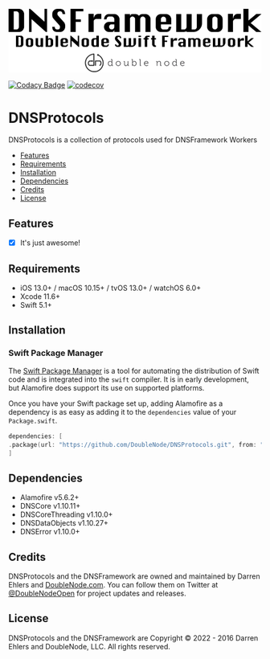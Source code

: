 ![DoubleNode Swift Framework](https://github.com/DoubleNode/DNSProtocols/raw/master/DNSFrameworkLogo.png)

[![Codacy Badge](https://api.codacy.com/project/badge/Grade/66155d65c6ae4425adcc377c40df58f9)](https://www.codacy.com?utm_source=github.com&amp;utm_medium=referral&amp;utm_content=DoubleNode/DNSProtocols&amp;utm_campaign=Badge_Grade)
[![codecov](https://codecov.io/gh/DoubleNode/DNSProtocols/branch/master/graph/badge.svg?token=lxmEQWUevx)](https://codecov.io/gh/DoubleNode/DNSProtocols)

# DNSProtocols

DNSProtocols is a collection of protocols used for DNSFramework Workers

-   [Features](#features)
-   [Requirements](#requirements)
-   [Installation](#installation)
-   [Dependencies](#dependencies)
-   [Credits](#credits)
-   [License](#license)

## Features

-   [x] It's just awesome!

## Requirements

-   iOS 13.0+ / macOS 10.15+ / tvOS 13.0+ / watchOS 6.0+
-   Xcode 11.6+
-   Swift 5.1+

## Installation

### Swift Package Manager

The [Swift Package Manager](https://swift.org/package-manager/) is a tool for automating the distribution of Swift code and is integrated into the `swift` compiler. It is in early development, but Alamofire does support its use on supported platforms.

Once you have your Swift package set up, adding Alamofire as a dependency is as easy as adding it to the `dependencies` value of your `Package.swift`.

```swift
dependencies: [
.package(url: "https://github.com/DoubleNode/DNSProtocols.git", from: "1.10.29")
]
```

## Dependencies

-   Alamofire v5.6.2+
-   DNSCore v1.10.11+
-   DNSCoreThreading v1.10.0+
-   DNSDataObjects v1.10.27+
-   DNSError v1.10.0+

## Credits

DNSProtocols and the DNSFramework are owned and maintained by Darren Ehlers and [DoubleNode.com](http://doublenode.com). You can follow them on Twitter at [@DoubleNodeOpen](https://twitter.com/DoubleNodeOpen) for project updates and releases.

## License

DNSProtocols and the DNSFramework are Copyright © 2022 - 2016 Darren Ehlers and DoubleNode, LLC. All rights reserved.

